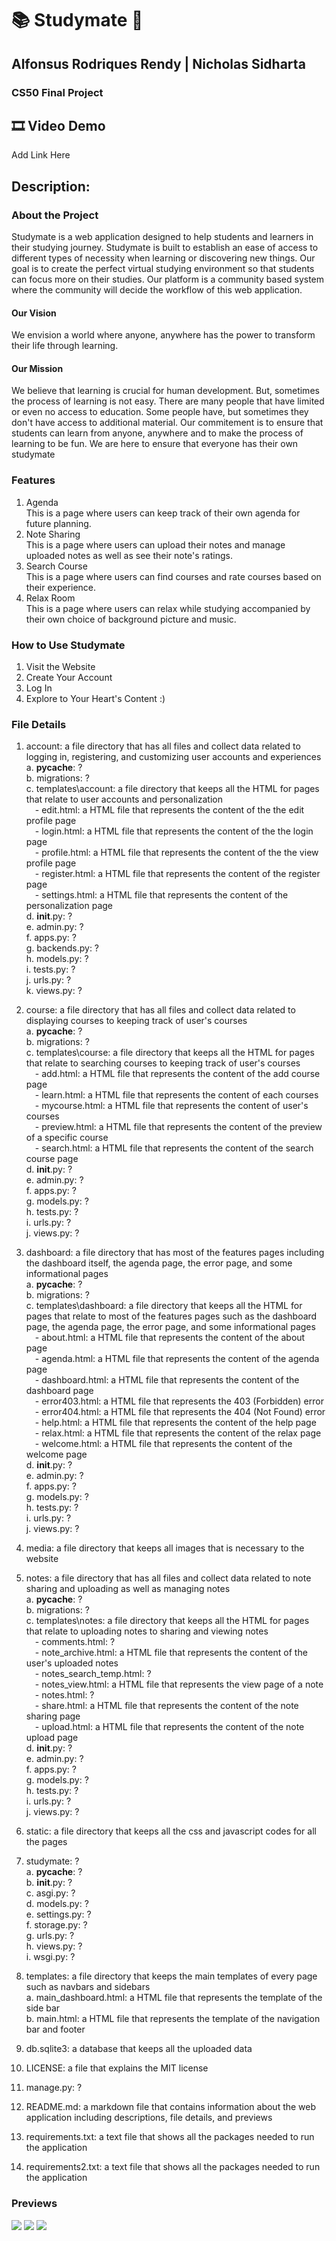 # 📚 Studymate 📖
## Alfonsus Rodriques Rendy | Nicholas Sidharta
### CS50 Final Project

## 🎞️ Video Demo
Add Link Here

## Description:
### About the Project
Studymate is a web application designed to help students and learners in their studying journey. Studymate is built to establish an ease of access to different types of necessity when learning or discovering new things. Our goal is to create the perfect virtual studying environment so that students can focus more on their studies. Our platform is a community based system where the community will decide the workflow of this web application.

#### Our Vision
We envision a world where anyone, anywhere has the power to transform their life through learning.

#### Our Mission
We believe that learning is crucial for human development. But, sometimes the process of learning is not easy. There are many people that have limited or even no access to education. Some people have, but sometimes they don't have access to additional material. Our commitement is to ensure that students can learn from anyone, anywhere and to make the process of learning to be fun. We are here to ensure that everyone has their own studymate

### Features
<ol>
  <li>Agenda</li>
  This is a page where users can keep track of their own agenda for future planning.
  <li>Note Sharing</li>
  This is a page where users can upload their notes and manage uploaded notes as well as see their note's ratings.
  <li>Search Course</li>
  This is a page where users can find courses and rate courses based on their experience.
  <li>Relax Room</li>
  This is a page where users can relax while studying accompanied by their own choice of background picture and music.
</ol>

### How to Use Studymate
<ol>
  <li>Visit the Website</li>
  <li>Create Your Account</li>
  <li>Log In</li>
  <li>Explore to Your Heart's Content :)</li>
</ol>

### File Details
1. account: a file directory that has all files and collect data related to logging in, registering, and customizing user accounts and experiences
<br> a. __pycache__: ?
<br> b. migrations: ?
<br> c. templates\account: a file directory that keeps all the HTML for pages that relate to user accounts and personalization
<br> &ensp;&ensp;- edit.html: a HTML file that represents the content of the the edit profile page
<br> &ensp;&ensp;- login.html: a HTML file that represents the content of the the login page
<br> &ensp;&ensp;- profile.html: a HTML file that represents the content of the the view profile page
<br> &ensp;&ensp;- register.html: a HTML file that represents the content of the register page
<br> &ensp;&ensp;- settings.html: a HTML file that represents the content of the personalization page
<br> d. __init__.py: ?
<br> e. admin.py: ?
<br> f. apps.py: ?
<br> g. backends.py: ?
<br> h. models.py: ?
<br> i. tests.py: ?
<br> j. urls.py: ?
<br> k. views.py: ?

2. course: a file directory that has all files and collect data related to displaying courses to keeping track of user's courses
<br> a. __pycache__: ?
<br> b. migrations: ?
<br> c. templates\course: a file directory that keeps all the HTML for pages that relate to searching courses to keeping track of user's courses
<br> &ensp;&ensp;- add.html: a HTML file that represents the content of the add course page
<br> &ensp;&ensp;- learn.html: a HTML file that represents the content of each courses
<br> &ensp;&ensp;- mycourse.html: a HTML file that represents the content of user's courses
<br> &ensp;&ensp;- preview.html: a HTML file that represents the content of the preview of a specific course
<br> &ensp;&ensp;- search.html: a HTML file that represents the content of the search course page
<br> d. __init__.py: ?
<br> e. admin.py: ?
<br> f. apps.py: ?
<br> g. models.py: ?
<br> h. tests.py: ?
<br> i. urls.py: ?
<br> j. views.py: ?

3. dashboard: a file directory that has most of the features pages including the dashboard itself, the agenda page, the error page, and some informational pages
<br> a. __pycache__: ?
<br> b. migrations: ?
<br> c. templates\dashboard: a file directory that keeps all the HTML for pages that relate to most of the features pages such as the dashboard page, the agenda page, the error page, and some informational pages
<br> &ensp;&ensp;- about.html: a HTML file that represents the content of the about page
<br> &ensp;&ensp;- agenda.html: a HTML file that represents the content of the agenda page
<br> &ensp;&ensp;- dashboard.html: a HTML file that represents the content of the dashboard page
<br> &ensp;&ensp;- error403.html: a HTML file that represents the 403 (Forbidden) error
<br> &ensp;&ensp;- error404.html: a HTML file that represents the 404 (Not Found) error
<br> &ensp;&ensp;- help.html: a HTML file that represents the content of the help page
<br> &ensp;&ensp;- relax.html: a HTML file that represents the content of the relax page
<br> &ensp;&ensp;- welcome.html: a HTML file that represents the content of the welcome page
<br> d. __init__.py: ?
<br> e. admin.py: ?
<br> f. apps.py: ?
<br> g. models.py: ?
<br> h. tests.py: ?
<br> i. urls.py: ?
<br> j. views.py: ?

4. media: a file directory that keeps all images that is necessary to the website

5. notes: a file directory that has all files and collect data related to note sharing and uploading as well as managing notes
<br> a. __pycache__: ?
<br> b. migrations: ?
<br> c. templates\notes: a file directory that keeps all the HTML for pages that relate to uploading notes to sharing and viewing notes
<br> &ensp;&ensp;- comments.html: ?
<br> &ensp;&ensp;- note_archive.html: a HTML file that represents the content of the user's uploaded notes
<br> &ensp;&ensp;- notes_search_temp.html: ?
<br> &ensp;&ensp;- notes_view.html: a HTML file that represents the view page of a note
<br> &ensp;&ensp;- notes.html: ?
<br> &ensp;&ensp;- share.html: a HTML file that represents the content of the note sharing page
<br> &ensp;&ensp;- upload.html: a HTML file that represents the content of the note upload page
<br> d. __init__.py: ?
<br> e. admin.py: ?
<br> f. apps.py: ?
<br> g. models.py: ?
<br> h. tests.py: ?
<br> i. urls.py: ?
<br> j. views.py: ?

6. static: a file directory that keeps all the css and javascript codes for all the pages

7. studymate: ?
<br> a. __pycache__: ?
<br> b. __init__.py: ?
<br> c. asgi.py: ?
<br> d. models.py: ?
<br> e. settings.py: ?
<br> f. storage.py: ?
<br> g. urls.py: ?
<br> h. views.py: ?
<br> i. wsgi.py: ?

8. templates: a file directory that keeps the main templates of every page such as navbars and sidebars
<br> a. main_dashboard.html: a HTML file that represents the template of the side bar
<br> b. main.html: a HTML file that represents the template of the navigation bar and footer

9. db.sqlite3: a database that keeps all the uploaded data

10. LICENSE: a file that explains the MIT license

11. manage.py: ?

12. README.md: a markdown file that contains information about the web application including descriptions, file details, and previews

13. requirements.txt: a text file that shows all the packages needed to run the application

14. requirements2.txt: a text file that shows all the packages needed to run the application

### Previews
<img src="static/images/preview/agenda.png">
<img src="static/images/preview/noteSharing.png">
<img src="static/images/preview/relaxRoom.png">
